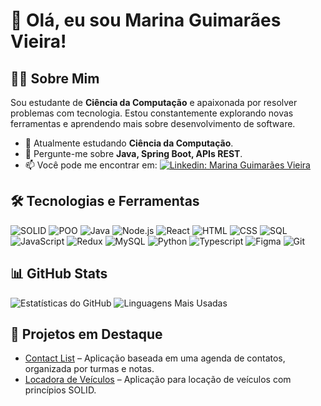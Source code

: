 # 👋 Olá, eu sou Marina Guimarães Vieira!

## 👩‍💻 Sobre Mim
Sou estudante de **Ciência da Computação** e apaixonada por resolver problemas com tecnologia. Estou constantemente explorando novas ferramentas e aprendendo mais sobre desenvolvimento de software.

- 🌱 Atualmente estudando **Ciência da Computação**.
- 💬 Pergunte-me sobre **Java, Spring Boot, APIs REST**.
- 📫 Você pode me encontrar em:
  [![Linkedin: Marina Guimarães Vieira](https://img.shields.io/badge/-Marina%20Guimarães%20Vieira-blue?style=flat-square&logo=Linkedin&logoColor=white&link=https://www.linkedin.com/in/marina-guimar%C3%A3es-vieira-602683251/)](https://www.linkedin.com/in/marina-guimar%C3%A3es-vieira-602683251/)

## 🛠 Tecnologias e Ferramentas
![SOLID](https://img.shields.io/badge/-SOLID-orange?style=flat-square)
![POO](https://img.shields.io/badge/-POO-blue?style=flat-square)
![Java](https://img.shields.io/badge/-Java-007396?style=flat-square&logo=java)
![Node.js](https://img.shields.io/badge/-Node.js-339933?style=flat-square&logo=node.js)
![React](https://img.shields.io/badge/-React-61DAFB?style=flat-square&logo=react)
![HTML](https://img.shields.io/badge/-HTML-E34F26?style=flat-square&logo=html5)
![CSS](https://img.shields.io/badge/-CSS-1572B6?style=flat-square&logo=css3)
![SQL](https://img.shields.io/badge/-SQL-4479A1?style=flat-square&logo=mysql)
![JavaScript](https://img.shields.io/badge/-JavaScript-F7DF1E?style=flat-square&logo=javascript)
![Redux](https://img.shields.io/badge/-Redux-764ABC?style=flat-square&logo=redux)
![MySQL](https://img.shields.io/badge/-MySQL-4479A1?style=flat-square&logo=mysql)
![Python](https://img.shields.io/badge/-Python-3776AB?style=flat-square&logo=python)
![Typescript](https://img.shields.io/badge/-Typescript-3178C6?style=flat-square&logo=typescript)
![Figma](https://img.shields.io/badge/-Figma-F24E1E?style=flat-square&logo=figma)
![Git](https://img.shields.io/badge/-Git-F05032?style=flat-square&logo=git)

## 📊 GitHub Stats
![Estatísticas do GitHub](https://github-readme-stats.vercel.app/api?username=marinagv95&show_icons=true&hide_rank=true&theme=radical)
![Linguagens Mais Usadas](https://github-readme-stats.vercel.app/api/top-langs/?username=marinagv95&hide=python&layout=compact&theme=radical)

## 🌟 Projetos em Destaque
- [Contact List](https://github.com/marinagv95/Contact_List) – Aplicação baseada em uma agenda de contatos, organizada por turmas e notas.
- [Locadora de Veículos](https://github.com/marinagv95/locadora_veiculos) – Aplicação para locação de veículos com princípios SOLID.
